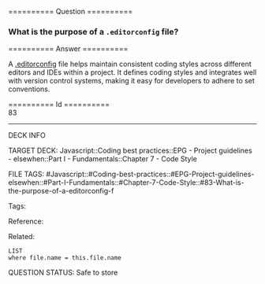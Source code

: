 ========== Question ==========  

### What is the purpose of a `.editorconfig` file?  

========== Answer ==========  

A [.editorconfig](http://editorconfig.org/) file helps maintain consistent coding styles across different editors and IDEs within a project. It defines coding styles and integrates well with version control systems, making it easy for developers to adhere to set conventions.

========== Id ==========  
83

---

DECK INFO

TARGET DECK: Javascript::Coding best practices::EPG - Project guidelines - elsewhen::Part I - Fundamentals::Chapter 7 - Code Style

FILE TAGS: #Javascript::#Coding-best-practices::#EPG-Project-guidelines-elsewhen::#Part-I-Fundamentals::#Chapter-7-Code-Style::#83-What-is-the-purpose-of-a-editorconfig-f

Tags:

Reference:

Related:

```dataview
LIST
where file.name = this.file.name
```

QUESTION STATUS: Safe to store
